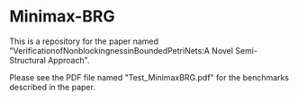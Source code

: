 # Minimax-BRG

This is a repository for the paper named "VerificationofNonblockingnessinBoundedPetriNets:A Novel Semi-Structural Approach".

Please see the PDF file named "Test_MinimaxBRG.pdf" for the benchmarks described in the paper.

